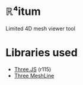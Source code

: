 # ℝ⁴itum
Limited 4D mesh viewer tool

# Libraries used
* [Three.JS](https://threejs.org/) (r115)
* [Three MeshLine](https://github.com/axion014/threejs-meshline)